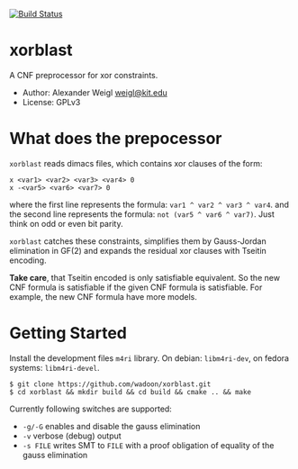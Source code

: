 [![Build Status](https://travis-ci.org/wadoon/xorblast.svg?branch=master)](https://travis-ci.org/wadoon/xorblast)

xorblast
==========

A CNF preprocessor for xor constraints.

* Author:   Alexander Weigl <weigl@kit.edu>
* License:  GPLv3



What does the prepocessor
==================================

`xorblast` reads dimacs files, which contains xor clauses of the form:

```
x <var1> <var2> <var3> <var4> 0
x -<var5> <var6> <var7> 0
```

where the first line represents the formula: `var1 ^ var2 ^ var3 ^ var4`.
and the second line represents the formula: `not (var5 ^ var6 ^ var7)`.
Just think on odd or even bit parity.

`xorblast` catches these constraints, simplifies them by Gauss-Jordan
elimination in GF(2) and expands the residual xor clauses with Tseitin encoding.

**Take care**, that Tseitin encoded is only satisfiable equivalent. So the new
CNF formula is satisfiable if the given CNF formula is satisfiable. For example,
the new CNF formula have more models.

Getting Started
====================

Install the development files  `m4ri` library. On debian: `libm4ri-dev`, on fedora systems: `libm4ri-devel`.

```
$ git clone https://github.com/wadoon/xorblast.git
$ cd xorblast && mkdir build && cd build && cmake .. && make
```

Currently following switches are supported:

* `-g/-G` enables and disable the gauss elimination
* `-v` verbose (debug) output
* `-s FILE` writes SMT to `FILE` with a proof obligation of equality of the
  gauss elimination
